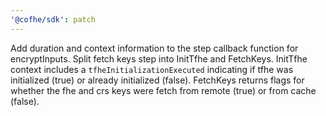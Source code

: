 ```yaml
---
'@cofhe/sdk': patch
---
```


Add duration and context information to the step callback function for encryptInputs. Split fetch keys step into InitTfhe and FetchKeys.
InitTfhe context includes a `tfheInitializationExecuted` indicating if tfhe was initialized (true) or already initialized (false).
FetchKeys returns flags for whether the fhe and crs keys were fetch from remote (true) or from cache (false).
